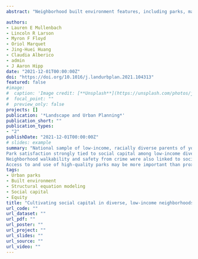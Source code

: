 ```yaml
---
abstract: "Neighborhood built environment features, including parks, may contribute to social capital, but these relationships have not been adequately explored in communities of color. Our study focused on a specific subset of this population—a national sample of diverse, low-income parents with young children (n = 1,611)—to assess relationships between social capital, parks (e.g., access, visit frequency, and satisfaction), and other aspects of the built environment (e.g., perceptions of neighborhood walkability, traffic, and crime). We found that park satisfaction (a measure of park quality) was strongly linked to social capital among low-income parents, but park use frequency and access (both related to park quantity) were not. Neighborhood walkability and safety from crime were also strong positive correlates of social capital. Despite social benefits of parks, moderate to low ratings of park satisfaction, neighborhood walkability, safety from crime, and social capital within our sample suggest that inequities in park and neighborhood quality may prevent families who might benefit the most from social capital (i.e., low-income minority populations) from enjoying key resources needed to cultivate it. Cities hoping to enhance social capital in vulnerable communities would be wise to invest in quality parks and built environment features that create opportunities for positive social interactions among low-income parents with young children."

authors:
- Lauren E Mullenbach
- Lincoln R Larson
- Myron F Floyd
- Oriol Marquet 
- Jing-Huei Huang
- Claudia Alberico
- admin
- J Aaron Hipp
date: "2021-12-01T00:00:00Z"
doi: "https://doi.org/10.1016/j.landurbplan.2021.104313"
featured: false
#image:
#  caption: 'Image credit: [**Unsplash**](https://unsplash.com/photos/jdD8gXaTZsc)'
#  focal_point: ""
#  preview_only: false
projects: []
publication: '*Landscape and Urban Planning*'
publication_short: ""
publication_types:
- "2"
publishDate: "2021-12-01T00:00:00Z"
# slides: example
summary: "National sample of low-income, racially diverse parents of young children were surveyed.
Park satisfaction strongly tied to social capital among low-income diverse parents.
Neighborhood walkability and safety from crime were also linked to social capital.
Access to and use of high-quality parks may be more important than proximity to parks."
tags:
- Urban parks
- Built environment
- Structural equation modeling
- Social capital
- Equity
title: "Cultivating social capital in diverse, low-income neighborhoods: The value of parks for parents with young children"
url_code: ""
url_dataset: ""
url_pdf: ""
url_poster: ""
url_project: ""
url_slides: ""
url_source: ""
url_video: ""
---
```


